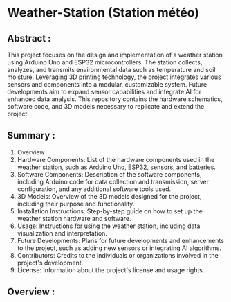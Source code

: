 # Weather-Station (Station météo)

## Abstract :
This project focuses on the design and implementation of a weather station using Arduino Uno and ESP32 microcontrollers. The station collects, analyzes, and transmits environmental data such as temperature and soil moisture. Leveraging 3D printing technology, the project integrates various sensors and components into a modular, customizable system. Future developments aim to expand sensor capabilities and integrate AI for enhanced data analysis. This repository contains the hardware schematics, software code, and 3D models necessary to replicate and extend the project.

## Summary :
  1. Overview 
  2. Hardware Components: List of the hardware components used in the weather station, such as Arduino Uno, ESP32, sensors, and batteries.
  3. Software Components: Description of the software components, including Arduino code for data collection and transmission, server configuration, and any additional software tools used.
  4. 3D Models: Overview of the 3D models designed for the project, including their purpose and functionality.
  5. Installation Instructions: Step-by-step guide on how to set up the weather station hardware and software.
  6. Usage: Instructions for using the weather station, including data visualization and interpretation.
  7. Future Developments: Plans for future developments and enhancements to the project, such as adding new sensors or integrating AI algorithms.
  8. Contributors: Credits to the individuals or organizations involved in the project's development.
  9. License: Information about the project's license and usage rights.

 ## Overview :
   
